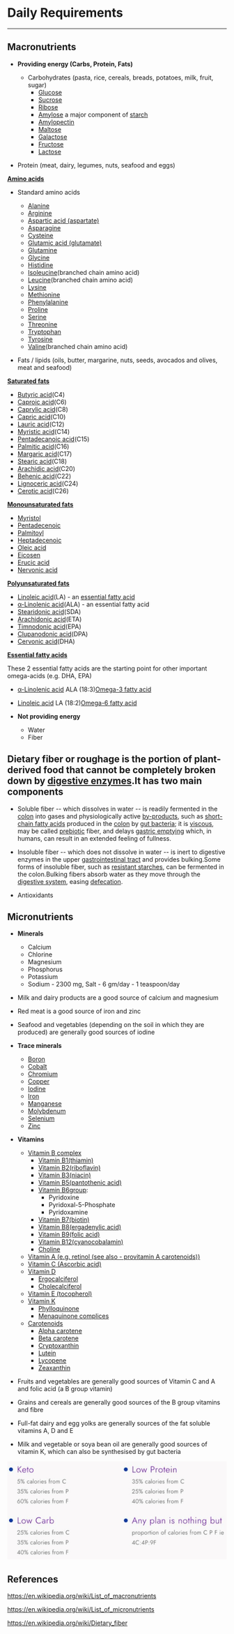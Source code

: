 # Daily Requirements

---

## Macronutrients

- **Providing energy (Carbs, Protein, Fats)**
  - Carbohydrates (pasta, rice, cereals, breads, potatoes, milk, fruit, sugar)
    - [Glucose](https://en.wikipedia.org/wiki/Glucose)
    - [Sucrose](https://en.wikipedia.org/wiki/Sucrose)
    - [Ribose](https://en.wikipedia.org/wiki/Ribose)
    - [Amylose](https://en.wikipedia.org/wiki/Amylose) a major component of [starch](https://en.wikipedia.org/wiki/Starch)
    - [Amylopectin](https://en.wikipedia.org/wiki/Amylopectin)
    - [Maltose](https://en.wikipedia.org/wiki/Maltose)
    - [Galactose](https://en.wikipedia.org/wiki/Galactose)
    - [Fructose](https://en.wikipedia.org/wiki/Fructose)
    - [Lactose](https://en.wikipedia.org/wiki/Lactose)

- Protein (meat, dairy, legumes, nuts, seafood and eggs)

[**Amino acids**](https://en.wikipedia.org/wiki/Amino_acids)

- Standard amino acids
  - [Alanine](https://en.wikipedia.org/wiki/Alanine)
  - [Arginine](https://en.wikipedia.org/wiki/Arginine)
  - [Aspartic acid (aspartate)](https://en.wikipedia.org/wiki/Aspartic_acid)
  - [Asparagine](https://en.wikipedia.org/wiki/Asparagine)
  - [Cysteine](https://en.wikipedia.org/wiki/Cysteine)
  - [Glutamic acid (glutamate)](https://en.wikipedia.org/wiki/Glutamic_acid)
  - [Glutamine](https://en.wikipedia.org/wiki/Glutamine)
  - [Glycine](https://en.wikipedia.org/wiki/Glycine)
  - [Histidine](https://en.wikipedia.org/wiki/Histidine)
  - [Isoleucine](https://en.wikipedia.org/wiki/Isoleucine)(branched chain amino acid)
  - [Leucine](https://en.wikipedia.org/wiki/Leucine)(branched chain amino acid)
  - [Lysine](https://en.wikipedia.org/wiki/Lysine)
  - [Methionine](https://en.wikipedia.org/wiki/Methionine)
  - [Phenylalanine](https://en.wikipedia.org/wiki/Phenylalanine)
  - [Proline](https://en.wikipedia.org/wiki/Proline)
  - [Serine](https://en.wikipedia.org/wiki/Serine)
  - [Threonine](https://en.wikipedia.org/wiki/Threonine)
  - [Tryptophan](https://en.wikipedia.org/wiki/Tryptophan)
  - [Tyrosine](https://en.wikipedia.org/wiki/Tyrosine)
  - [Valine](https://en.wikipedia.org/wiki/Valine)(branched chain amino acid)

- Fats / lipids (oils, butter, margarine, nuts, seeds, avocados and olives, meat and seafood)

[**Saturated fats**](https://en.wikipedia.org/wiki/Saturated_fats)

- [Butyric acid](https://en.wikipedia.org/wiki/Butyric_acid)(C4)
- [Caproic acid](https://en.wikipedia.org/wiki/Caproic_acid)(C6)
- [Caprylic acid](https://en.wikipedia.org/wiki/Caprylic_acid)(C8)
- [Capric acid](https://en.wikipedia.org/wiki/Capric_acid)(C10)
- [Lauric acid](https://en.wikipedia.org/wiki/Lauric_acid)(C12)
- [Myristic acid](https://en.wikipedia.org/wiki/Myristic_acid)(C14)
- [Pentadecanoic acid](https://en.wikipedia.org/wiki/Pentadecanoic_acid)(C15)
- [Palmitic acid](https://en.wikipedia.org/wiki/Palmitic_acid)(C16)
- [Margaric acid](https://en.wikipedia.org/wiki/Margaric_acid)(C17)
- [Stearic acid](https://en.wikipedia.org/wiki/Stearic_acid)(C18)
- [Arachidic acid](https://en.wikipedia.org/wiki/Arachidic_acid)(C20)
- [Behenic acid](https://en.wikipedia.org/wiki/Behenic_acid)(C22)
- [Lignoceric acid](https://en.wikipedia.org/wiki/Lignoceric_acid)(C24)
- [Cerotic acid](https://en.wikipedia.org/wiki/Cerotic_acid)(C26)

[**Monounsaturated fats**](https://en.wikipedia.org/wiki/Monounsaturated_fats)

- [Myristol](https://en.wikipedia.org/wiki/Myristol)
- [Pentadecenoic](https://en.wikipedia.org/wiki/Pentadecenoic)
- [Palmitoyl](https://en.wikipedia.org/wiki/Palmitoyl)
- [Heptadecenoic](https://en.wikipedia.org/wiki/Heptadecenoic)
- [Oleic acid](https://en.wikipedia.org/wiki/Oleic_acid)
- [Eicosen](https://en.wikipedia.org/wiki/Eicosen)
- [Erucic acid](https://en.wikipedia.org/wiki/Erucic_acid)
- [Nervonic acid](https://en.wikipedia.org/wiki/Nervonic_acid)

[**Polyunsaturated fats**](https://en.wikipedia.org/wiki/Polyunsaturated_fats)

- [Linoleic acid](https://en.wikipedia.org/wiki/Linoleic_acid)(LA) - an [essential fatty acid](https://en.wikipedia.org/wiki/Essential_fatty_acid)
- [α-Linolenic acid](https://en.wikipedia.org/wiki/%CE%91-Linolenic_acid)(ALA) - an essential fatty acid
- [Stearidonic acid](https://en.wikipedia.org/wiki/Stearidonic_acid)(SDA)
- [Arachidonic acid](https://en.wikipedia.org/wiki/Arachidonic_acid)(ETA)
- [Timnodonic acid](https://en.wikipedia.org/wiki/Timnodonic_acid)(EPA)
- [Clupanodonic acid](https://en.wikipedia.org/wiki/Clupanodonic_acid)(DPA)
- [Cervonic acid](https://en.wikipedia.org/wiki/Cervonic_acid)(DHA)

[**Essential fatty acids**](https://en.wikipedia.org/wiki/Essential_fatty_acids)

These 2 essential fatty acids are the starting point for other important omega-acids (e.g. DHA, EPA)

- [α-Linolenic acid](https://en.wikipedia.org/wiki/%CE%91-Linolenic_acid) ALA (18:3)[Omega-3 fatty acid](https://en.wikipedia.org/wiki/Omega-3_fatty_acid)
- [Linoleic acid](https://en.wikipedia.org/wiki/Linoleic_acid) LA (18:2)[Omega-6 fatty acid](https://en.wikipedia.org/wiki/Omega-6_fatty_acid)

- **Not providing energy**
  - Water
  - Fiber

## Dietary fiber or roughage is the portion of plant-derived food that cannot be completely broken down by [digestive enzymes](https://en.wikipedia.org/wiki/Digestive_enzyme).It has two main components

- Soluble fiber -- which dissolves in water -- is readily fermented in the [colon](https://en.wikipedia.org/wiki/Colon_(anatomy)) into gases and physiologically active [by-products](https://en.wikipedia.org/wiki/By-product), such as [short-chain fatty acids](https://en.wikipedia.org/wiki/Short-chain_fatty_acid) produced in the [colon](https://en.wikipedia.org/wiki/Colon_(anatomy)) by [gut bacteria](https://en.wikipedia.org/wiki/Gut_flora); it is [viscous](https://en.wikipedia.org/wiki/Viscous), may be called [prebiotic](https://en.wikipedia.org/wiki/Prebiotic_(nutrition)) fiber, and delays [gastric emptying](https://en.wikipedia.org/wiki/Stomach#Function) which, in humans, can result in an extended feeling of fullness.
- Insoluble fiber -- which does not dissolve in water -- is inert to digestive enzymes in the upper [gastrointestinal tract](https://en.wikipedia.org/wiki/Gastrointestinal_tract) and provides bulking.Some forms of insoluble fiber, such as [resistant starches](https://en.wikipedia.org/wiki/Resistant_starch), can be fermented in the colon.Bulking fibers absorb water as they move through the [digestive system](https://en.wikipedia.org/wiki/Digestive_system), easing [defecation](https://en.wikipedia.org/wiki/Defecation).

- Antioxidants

## Micronutrients

- **Minerals**
  - Calcium
  - Chlorine
  - Magnesium
  - Phosphorus
  - Potassium
  - Sodium - 2300 mg, Salt - 6 gm/day - 1 teaspoon/day

- Milk and dairy products are a good source of calcium and magnesium
- Red meat is a good source of iron and zinc
- Seafood and vegetables (depending on the soil in which they are produced) are generally good sources of iodine

- **Trace minerals**
  - [Boron](https://en.wikipedia.org/wiki/Boron)
  - [Cobalt](https://en.wikipedia.org/wiki/Cobalt)
  - [Chromium](https://en.wikipedia.org/wiki/Chromium)
  - [Copper](https://en.wikipedia.org/wiki/Copper_in_health)
  - [Iodine](https://en.wikipedia.org/wiki/Iodine)
  - [Iron](https://en.wikipedia.org/wiki/Iron)
  - [Manganese](https://en.wikipedia.org/wiki/Manganese)
  - [Molybdenum](https://en.wikipedia.org/wiki/Molybdenum)
  - [Selenium](https://en.wikipedia.org/wiki/Selenium)
  - [Zinc](https://en.wikipedia.org/wiki/Zinc)

- **Vitamins**
  - [Vitamin B complex](https://en.wikipedia.org/wiki/Vitamin_B_complex)
    - [Vitamin B1(thiamin)](https://en.wikipedia.org/wiki/Vitamin_B1)
    - [Vitamin B2(riboflavin)](https://en.wikipedia.org/wiki/Vitamin_B2)
    - [Vitamin B3(niacin)](https://en.wikipedia.org/wiki/Vitamin_B3)
    - [Vitamin B5(pantothenic acid)](https://en.wikipedia.org/wiki/Vitamin_B5)
    - [Vitamin B6group](https://en.wikipedia.org/wiki/Vitamin_B6):
      - Pyridoxine
      - Pyridoxal-5-Phosphate
      - Pyridoxamine
    - [Vitamin B7(biotin)](https://en.wikipedia.org/wiki/Biotin)
    - [Vitamin B8(ergadenylic acid)](https://en.wikipedia.org/wiki/Ergadenylic_acid)
    - [Vitamin B9(folic acid)](https://en.wikipedia.org/wiki/Folic_acid)
    - [Vitamin B12(cyanocobalamin)](https://en.wikipedia.org/wiki/Vitamin_B12)
    - [Choline](https://en.wikipedia.org/wiki/Choline)
  - [Vitamin A (e.g. retinol (see also - provitamin A carotenoids))](https://en.wikipedia.org/wiki/Vitamin_A)
  - [Vitamin C (Ascorbic acid)](https://en.wikipedia.org/wiki/Vitamin_C)
  - [Vitamin D](https://en.wikipedia.org/wiki/Vitamin_D)
    - [Ergocalciferol](https://en.wikipedia.org/wiki/Ergocalciferol)
    - [Cholecalciferol](https://en.wikipedia.org/wiki/Cholecalciferol)
  - [Vitamin E (tocopherol)](https://en.wikipedia.org/wiki/Vitamin_E)
  - [Vitamin K](https://en.wikipedia.org/wiki/Vitamin_K)
    - [Phylloquinone](https://en.wikipedia.org/wiki/Phylloquinone)
    - [Menaquinone complices](https://en.wikipedia.org/w/index.php?title=Menaquinone_complices&action=edit&redlink=1)
  - [Carotenoids](https://en.wikipedia.org/wiki/Carotenoid)
    - [Alpha carotene](https://en.wikipedia.org/wiki/Alpha_carotene)
    - [Beta carotene](https://en.wikipedia.org/wiki/Beta_carotene)
    - [Cryptoxanthin](https://en.wikipedia.org/wiki/Cryptoxanthin)
    - [Lutein](https://en.wikipedia.org/wiki/Lutein)
    - [Lycopene](https://en.wikipedia.org/wiki/Lycopene)
    - [Zeaxanthin](https://en.wikipedia.org/wiki/Zeaxanthin)

- Fruits and vegetables are generally good sources of Vitamin C and A and folic acid (a B group vitamin)
- Grains and cereals are generally good sources of the B group vitamins and fibre
- Full-fat dairy and egg yolks are generally sources of the fat soluble vitamins A, D and E
- Milk and vegetable or soya bean oil are generally good sources of vitamin K, which can also be synthesised by gut bacteria

![image](media/Nutrition_Daily-Requirements-image1.jpeg)

## References

<https://en.wikipedia.org/wiki/List_of_macronutrients>

<https://en.wikipedia.org/wiki/List_of_micronutrients>

<https://en.wikipedia.org/wiki/Dietary_fiber>
